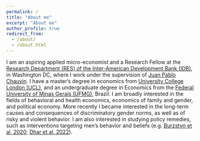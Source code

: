 ```yaml
---
permalink: /
title: "About me"
excerpt: "About me"
author_profile: true
redirect_from: 
  - /about/
  - /about.html
---
```


I am an aspiring applied micro-economist and a Research Fellow at the [Research Department (RES) of the Inter-American Development Bank (IDB)](https://www.iadb.org/en/about-us/departments/res), in Washington DC, where I work under the supervision of [Juan Pablo Chauvin](https://www.jpchauvin.com/). I have a master’s degree in economics from [University College London (UCL)](https://www.ucl.ac.uk/economics), and an undergraduate degree in Economics from the [Federal University of Minas Gerais (UFMG)](https://www.face.ufmg.br/departamentos/ciencias-economicas/o-departamento.html), Brazil. I am broadly interested in the fields of behavioral and health economics, economics of family and gender, and political economy. More recently I became interested in the long-term causes and consequences of discriminatory gender norms, as well as of risky and violent behavior. I am also interested in studying policy remedies, such as interventions targeting men’s behavior and beliefs (e.g. [Burzstyn et al, 2020](https://www.aeaweb.org/articles?id=10.1257/aer.20180975); [Dhar et al, 2022](https://www.aeaweb.org/articles?id=10.1257/aer.20201112)).







